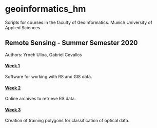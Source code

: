 # geoinformatics_hm
Scripts for courses in the faculty of Geoinformatics. Munich University of Applied Sciences

## Remote Sensing - Summer Semester 2020
Authors: Yrneh Ulloa, Gabriel Cevallos

#### [Week 1](https://mybinder.org/v2/gh/yzut-ydv/geoinformatics_hm/master?filepath=practice1_fe1.ipynb)
Software for working with RS and GIS data.  

#### [Week 2](https://mybinder.org/v2/gh/yzut-ydv/geoinformatics_hm/master?filepath=practice2_fe1.ipynb)
Online archives to retrieve RS data.

#### [Week 3](https://mybinder.org/v2/gh/yzut-ydv/geoinformatics_hm/master?filepath=practice3_fe1.ipynb)
Creation of training polygons for classification of optical data.
